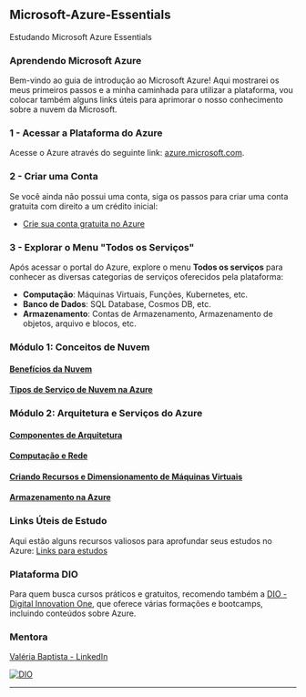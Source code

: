 ## Microsoft-Azure-Essentials
Estudando Microsoft Azure Essentials

### Aprendendo Microsoft Azure

Bem-vindo ao guia de introdução ao Microsoft Azure! Aqui mostrarei os meus primeiros passos e a minha caminhada para utilizar a plataforma, vou colocar também alguns links úteis para aprimorar o nosso conhecimento sobre a nuvem da Microsoft.

### 1 - Acessar a Plataforma do Azure
Acesse o Azure através do seguinte link: [azure.microsoft.com](https://azure.microsoft.com/).

### 2 - Criar uma Conta
Se você ainda não possui uma conta, siga os passos para criar uma conta gratuita com direito a um crédito inicial:
- [Crie sua conta gratuita no Azure](https://azure.microsoft.com/pt-br/free/)

### 3 - Explorar o Menu "Todos os Serviços"
Após acessar o portal do Azure, explore o menu **Todos os serviços** para conhecer as diversas categorias de serviços oferecidos pela plataforma:
- **Computação**: Máquinas Virtuais, Funções, Kubernetes, etc.
- **Banco de Dados**: SQL Database, Cosmos DB, etc.
- **Armazenamento**: Contas de Armazenamento, Armazenamento de objetos, arquivo e blocos, etc.

### Módulo 1: Conceitos de Nuvem

#### [Benefícios da Nuvem](Beneficios_da_Novem.md)
#### [Tipos de Serviço de Nuvem na Azure](Tipos_de_Serviço_de_Nuvem_na_Azure.md)

### Módulo 2: Arquitetura e Serviços do Azure
#### [Componentes de Arquitetura](Componentes_de_Arquitetura.md)
#### [Computação e Rede](Computacao_e_Rede.md)
#### [Criando Recursos e Dimensionamento de Máquinas Virtuais](Criando_Recursos_e_Dimensionamento_de_VM.md)
#### [Armazenamento na Azure](Armazenamento_no_Azure.md)

### Links Úteis de Estudo

Aqui estão alguns recursos valiosos para aprofundar seus estudos no Azure:
[Links para estudos](Links_Para_Estudos.md)

### Plataforma DIO

Para quem busca cursos práticos e gratuitos, recomendo também a [DIO - Digital Innovation One](https://web.dio.me/home), que oferece várias formações e bootcamps, incluindo conteúdos sobre Azure.

### Mentora
[Valéria Baptista - LinkedIn](https://www.linkedin.com/in/valeriabaptista/)


[![DIO](https://hermes.digitalinnovation.one/assets/diome/logo.svg)](https://web.dio.me/home)

---



[def]: imgens\Tabela_SLA_Azure.png